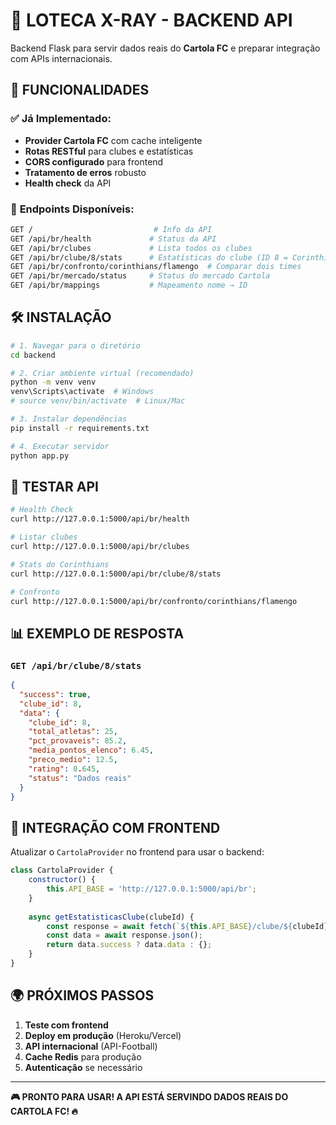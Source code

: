 # 🚀 LOTECA X-RAY - BACKEND API

Backend Flask para servir dados reais do **Cartola FC** e preparar integração com APIs internacionais.

## 🎯 **FUNCIONALIDADES**

### ✅ **Já Implementado:**
- **Provider Cartola FC** com cache inteligente
- **Rotas RESTful** para clubes e estatísticas
- **CORS configurado** para frontend
- **Tratamento de erros** robusto
- **Health check** da API

### 🔄 **Endpoints Disponíveis:**

```bash
GET /                           # Info da API
GET /api/br/health             # Status da API
GET /api/br/clubes             # Lista todos os clubes
GET /api/br/clube/8/stats      # Estatísticas do clube (ID 8 = Corinthians)
GET /api/br/confronto/corinthians/flamengo  # Comparar dois times
GET /api/br/mercado/status     # Status do mercado Cartola
GET /api/br/mappings           # Mapeamento nome → ID
```

## 🛠️ **INSTALAÇÃO**

```bash
# 1. Navegar para o diretório
cd backend

# 2. Criar ambiente virtual (recomendado)
python -m venv venv
venv\Scripts\activate  # Windows
# source venv/bin/activate  # Linux/Mac

# 3. Instalar dependências
pip install -r requirements.txt

# 4. Executar servidor
python app.py
```

## 🧪 **TESTAR API**

```bash
# Health Check
curl http://127.0.0.1:5000/api/br/health

# Listar clubes
curl http://127.0.0.1:5000/api/br/clubes

# Stats do Corinthians
curl http://127.0.0.1:5000/api/br/clube/8/stats

# Confronto
curl http://127.0.0.1:5000/api/br/confronto/corinthians/flamengo
```

## 📊 **EXEMPLO DE RESPOSTA**

### `GET /api/br/clube/8/stats`
```json
{
  "success": true,
  "clube_id": 8,
  "data": {
    "clube_id": 8,
    "total_atletas": 25,
    "pct_provaveis": 85.2,
    "media_pontos_elenco": 6.45,
    "preco_medio": 12.5,
    "rating": 0.645,
    "status": "Dados reais"
  }
}
```

## 🔗 **INTEGRAÇÃO COM FRONTEND**

Atualizar o `CartolaProvider` no frontend para usar o backend:

```javascript
class CartolaProvider {
    constructor() {
        this.API_BASE = 'http://127.0.0.1:5000/api/br';
    }
    
    async getEstatisticasClube(clubeId) {
        const response = await fetch(`${this.API_BASE}/clube/${clubeId}/stats`);
        const data = await response.json();
        return data.success ? data.data : {};
    }
}
```

## 🌍 **PRÓXIMOS PASSOS**

1. **Teste com frontend** 
2. **Deploy em produção** (Heroku/Vercel)
3. **API internacional** (API-Football)
4. **Cache Redis** para produção
5. **Autenticação** se necessário

---

**🎮 PRONTO PARA USAR! A API ESTÁ SERVINDO DADOS REAIS DO CARTOLA FC! 🔥**

